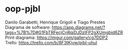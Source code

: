 # oop-pjbl
Danilo Garabetti, Henrique Grigoli e Tiago Prestes <br>
Diagrama de software: https://app.diagrams.net/?tags=%7B%7D#G1FbTRFecjCnRqjDJDzlFP2gXUmgbid6ZR <br>
Print diagrama: https://imgur.com/gallery/cg7DDP2<br>
Trello: https://trello.com/b/8F3tKjvw/pjbl-uhul
